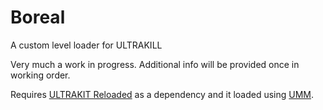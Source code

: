 # Boreal
A custom level loader for ULTRAKILL

Very much a work in progress. Additional info will be provided once in working order.

Requires [ULTRAKIT Reloaded](https://github.com/PetersonE1/UltrakitReloaded) as a dependency and it loaded using [UMM](https://github.com/Temperz87/ultra-mod-manager).
